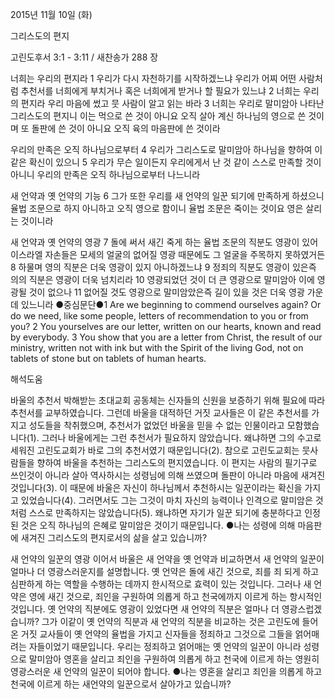 2015년 11월 10일 (화)

그리스도의 편지



고린도후서 3:1 - 3:11 / 새찬송가 288 장


너희는 우리의 편지라
1 우리가 다시 자천하기를 시작하겠느냐 우리가 어찌 어떤 사람처럼 추천서를 너희에게 부치거나 혹은 너희에게 받거나 할 필요가 있느냐 2 너희는 우리의 편지라 우리 마음에 썼고 뭇 사람이 알고 읽는 바라 3 너희는 우리로 말미암아 나타난 그리스도의 편지니 이는 먹으로 쓴 것이 아니요 오직 살아 계신 하나님의 영으로 쓴 것이며 또 돌판에 쓴 것이 아니요 오직 육의 마음판에 쓴 것이라 

우리의 만족은 오직 하나님으로부터
4 우리가 그리스도로 말미암아 하나님을 향하여 이같은 확신이 있으니 5 우리가 무슨 일이든지 우리에게서 난 것 같이 스스로 만족할 것이 아니니 우리의 만족은 오직 하나님으로부터 나느니라 

새 언약과 옛 언약의 기능
6 그가 또한 우리를 새 언약의 일꾼 되기에 만족하게 하셨으니 율법 조문으로 하지 아니하고 오직 영으로 함이니 율법 조문은 죽이는 것이요 영은 살리는 것이니라 

새 언약과 옛 언약의 영광
7 돌에 써서 새긴 죽게 하는 율법 조문의 직분도 영광이 있어 이스라엘 자손들은 모세의 얼굴의 없어질 영광 때문에도 그 얼굴을 주목하지 못하였거든 8 하물며 영의 직분은 더욱 영광이 있지 아니하겠느냐 9 정죄의 직분도 영광이 있은즉 의의 직분은 영광이 더욱 넘치리라 10 영광되었던 것이 더 큰 영광으로 말미암아 이에 영광될 것이 없으나 11 없어질 것도 영광으로 말미암았은즉 길이 있을 것은 더욱 영광 가운데 있느니라
●중심문단●1 Are we beginning to commend ourselves again? Or do we need, like some people, letters of recommendation to you or from you? 2 You yourselves are our letter, written on our hearts, known and read by everybody. 3 You show that you are a letter from Christ, the result of our ministry, written not with ink but with the Spirit of the living God, not on tablets of stone but on tablets of human hearts.

해석도움





바울의 추천서 
박해받는 초대교회 공동체는 신자들의 신원을 보증하기 위해 필요에 따라 추천서를 교부하였습니다. 그런데 바울을 대적하던 거짓 교사들은 이 같은 추천서를 가지고 성도들을 착취했으며, 추천서가 없었던 바울을 믿을 수 없는 인물이라고 모함했습니다(1). 그러나 바울에게는 그런 추천서가 필요하지 않았습니다. 왜냐하면 그의 수고로 세워진 고린도교회가 바로 그의 추천서였기 때문입니다(2). 참으로 고린도교회는 뭇사람들을 향하여 바울을 추천하는 그리스도의 편지였습니다. 이 편지는 사람의 필기구로 쓰인것이 아니라 살아 역사하시는 성령님에 의해 쓰였으며 돌판이 아니라 마음에 새겨진 것입니다(3). 이 때문에 바울은 자신이 하나님께서 추천하시는 일꾼이라는 확신을 가지고 있었습니다(4). 그러면서도 그는 그것이 마치 자신의 능력이나 인격으로 말미암은 것처럼 스스로 만족하지는 않았습니다(5). 왜냐하면 자기가 일꾼 되기에 충분하다고 인정된 것은 오직 하나님의 은혜로 말미암은 것이기 때문입니다.
●나는 성령에 의해 마음판에 새겨진 그리스도의 편지로서의 삶을 살고 있습니까?

새 언약의 일꾼의 영광 
이어서 바울은 새 언약을 옛 언약과 비교하면서 새 언약의 일꾼이 얼마나 더 영광스러운지를 설명합니다. 옛 언약은 돌에 새긴 것으로, 죄를 죄 되게 하고 심판하게 하는 역할을 수행하는 데까지 한시적으로 효력이 있는 것입니다. 그러나 새 언약은 영에 새긴 것으로, 죄인을 구원하여 의롭게 하고 천국에까지 이르게 하는 항시적인 것입니다. 옛 언약의 직분에도 영광이 있었다면 새 언약의 직분은 얼마나 더 영광스럽겠습니까? 그가 이같이 옛 언약의 직분과 새 언약의 직분을 비교하는 것은 고린도에 들어온 거짓 교사들이 옛 언약의 율법을 가지고 신자들을 정죄하고 그것으로 그들을 얽어매려는 자들이었기 때문입니다. 우리는 정죄하고 얽어매는 옛 언약의 일꾼이 아니라 성령으로 말미암아 영혼을 살리고 죄인을 구원하여 의롭게 하고 천국에 이르게 하는 영원히 영광스러운 새 언약의 일꾼이 되어야 합니다.
●나는 영혼을 살리고 죄인을 의롭게 하고 천국에 이르게 하는 새언약의 일꾼으로서 살아가고 있습니까?